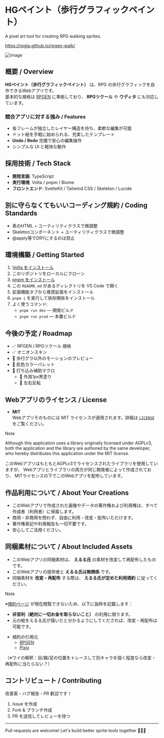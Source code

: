 # HGペイント（歩行グラフィックペイント）

A pixel art tool for creating RPG walking sprites.

https://rpgja.github.io/rpgen-walk/

![image](https://github.com/user-attachments/assets/8705c4d1-8a57-4092-b74c-1bffe0335935)


## 概要 / Overview

**HGペイント（歩行グラフィックペイント）** は、RPG の歩行グラフィックを自作できるWebアプリです。  
基本的な規格は [RPGEN](https://rpgen.org/) に準拠しており、 **RPGツクール** や **ウディタ** にも対応しています。

### 競合アプリに対する強み / Features

- 各フレームが独立したレイヤー構造を持ち、柔軟な編集が可能
- ドット絵を手軽に始められる、充実したテンプレート
- **Undo / Redo** 完備で安心の編集操作
- シンプルな UI と軽快な動作

## 採用技術 / Tech Stack

- **開発言語**: TypeScript  
- **実行環境**: Volta / pnpm / Biome  
- **フロントエンド**: SvelteKit / Tailwind CSS / Skeleton / Lucide

## 別に守らなくてもいいコーディング規約 / Coding Standards

- 素のHTML + ユーティリティクラスで微調整
- Skeletonコンポーネント + ユーティリティクラスで微調整
- @apply等でDRYにするのは禁止

## 環境構築 / Getting Started

1. [Volta をインストール](https://docs.volta.sh/guide/getting-started)
2. このリポジトリをローカルにクローン
3. [pnpm をインストール](https://pnpm.io/ja/installation)
4. この `README.md` があるディレクトリを VS Code で開く
5. 拡張機能タブから推奨拡張をインストール
7. `pnpm i` を実行して依存関係をインストール
8. よく使うコマンド:
   - `pnpm run dev` — 開発ビルド
   - `pnpm run prod` — 本番ビルド

## 今後の予定 / Roadmap

- ✅ RPGEN / RPGツクール 規格
- ✅ オニオンスキン
- 🚧 歩行グラ以外のモーションのプレビュー
- 🚧 肌色カラーパレット
- 🚧 打ち込み補助マクロ
  - 🚧 外周1px黒塗り
  - 🚧 左右反転

## Webアプリのライセンス / License

- **MIT**  
  Webアプリそのものには MIT ライセンスが適用されます。詳細は [`LICENSE`](./LICENSE) をご覧ください。

> [!NOTE]
> Although this application uses a library originally licensed under AGPLv3,
> both the application and the library are authored by the same developer,
> who hereby distributes this application under the MIT license.
> 
> このWebアプリはもともとAGPLv3でライセンスされたライブラリを使用していますが、
> Webアプリとライブラリの両方が同じ開発者によって作成されており、
> MITライセンスの下でこのWebアプリを配布しています。

## 作品利用について / About Your Creations

- このWebアプリで作成された画像やデータの著作権および利用権は、すべて作成者（利用者）に帰属します。
- 商用・非商用を問わず、自由に利用・改変・配布いただけます。
- 著作権表記や利用報告も一切不要です。
- 安心してご活用ください。

## 同梱素材について / About Included Assets

- このWebアプリの同梱素材は、 **えるる氏** の素材を改変して再配布したものです。
- このWebアプリの提供者と **えるる氏は無関係** です。
- 同梱素材を **改変・再配布** する際は、 **えるる氏が定めた利用規約** に従ってください。

> [!NOTE]
> ※[規約ページ](http://erl.hatenablog.jp/entry/readme-using) が現在閲覧できないため、以下に抜粋を記載します：
> - **非営利（絶対に一切お金を取らないこと）** の利用に限ります。
> - 元の絵をえるる氏が描いたと分かるようにしてくだされば、改変・再配布は可能です。

- 規約の引用元
  - [RPGEN](https://rpgen.org/dq/sprites/1958/)
  - [Pixiv](https://www.pixiv.net/users/356391)

（※ワイの解釈：目/腕/足の位置をトレースして別キャラを描く程度なら改変・再配布に当たらない？）

## コントリビュート / Contributing

改善案・バグ報告・PR 歓迎です！

1. Issue を作成
2. Fork & ブランチ作成
3. PR を送信してレビューを待つ

---

Pull requests are welcome! Let's build better sprite tools together 🧙‍♀️✨
